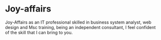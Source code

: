 Joy-affairs
===========

Joy-Affairs as an IT professional skilled in business system analyst, web design and Msc training, being an independent consultant, I feel confident of the skill that I can bring to you.